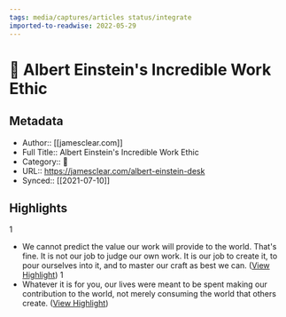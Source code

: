```yaml
---
tags: media/captures/articles status/integrate
imported-to-readwise: 2022-05-29
---
```

# 📰 Albert Einstein's Incredible Work Ethic

## Metadata
- Author:: [[jamesclear.com]]
- Full Title:: Albert Einstein's Incredible Work Ethic
- Category:: 📰
- URL:: https://jamesclear.com/albert-einstein-desk
- Synced:: [[2021-07-10]]

## Highlights
1
- We cannot predict the value our work will provide to the world. That's fine. It is not our job to judge our own work. It is our job to create it, to pour ourselves into it, and to master our craft as best we can. ([View Highlight](https://instapaper.com/read/1426203549/16898484))
1
- Whatever it is for you, our lives were meant to be spent making our contribution to the world, not merely consuming the world that others create. ([View Highlight](https://instapaper.com/read/1426203549/16898486))

